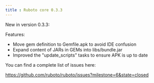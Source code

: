 ```yaml
---
title : Ruboto core 0.3.3
---
```

New in version 0.3.3:

Features:

* Move gem definition to Gemfile.apk to avoid IDE confusion
* Expand content of JARs in GEMs into libs/bundle.jar
* Improved the "update_scripts" tasks to ensure APK is up to date

You can find a complete list of issues here:

https://github.com/ruboto/ruboto/issues?milestone=6&state=closed
